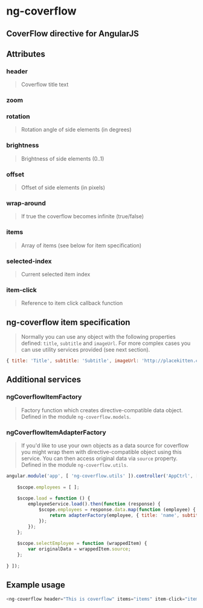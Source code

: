 # ng-coverflow
## CoverFlow directive for AngularJS

## Attributes

### header
> Coverflow title text

### zoom
> 

### rotation
> Rotation angle of side elements (in degrees)

### brightness
> Brightness of side elements (0..1)

### offset
> Offset of side elements (in pixels)

### wrap-around
> If true the coverflow becomes infinite (true/false)

### items
> Array of items (see below for item specification)

### selected-index
> Current selected item index

### item-click
> Reference to item click callback function

## ng-coverflow item specification
> Normally you can use any object with the following properties defined: `title`, `subtitle` and `imageUrl`. For more complex cases you can use utility services provided (see next section).
```js
{ title: 'Title', subtitle: 'Subtitle', imageUrl: 'http://placekitten.com/g/200/200' }
```

## Additional services

### ngCoverflowItemFactory
> Factory function which creates directive-compatible data object. Defined in the module `ng-coverflow.models`.

### ngCoverflowItemAdapterFactory
> If you'd like to use your own objects as a data source for coverflow you might wrap them with directive-compatible object using this service. You can then access original data via `source` property. Defined in the module `ng-coverflow.utils`.

```js
angular.module('app', [ 'ng-coverflow.utils' ]).controller('AppCtrl', [ '$scope', 'employeeService', 'ngCoveflowItemAdapterFactory', function ($scope, employeeService, adapterFactory) {
    
    $scope.employees = [ ];
    
    $scope.load = function () {
        employeeService.load().then(function (response) {
            $scope.employees = response.data.map(function (employee) {
                return adapterFactory(employee, { title: 'name', subtitle: 'phoneNumber', imageUrl: 'avatar' });
            });
        });
    };
    
    $scope.selectEmployee = function (wrappedItem) {
        var originalData = wrappedItem.source;
    };
    
} ]);
```

## Example usage

```js
<ng-coverflow header="This is coverflow" items="items" item-click="itemClickHandler(item)"></ng-coverflow>
```